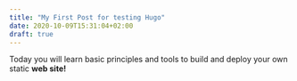 ```yaml
---
title: "My First Post for testing Hugo"
date: 2020-10-09T15:31:04+02:00
draft: true
---
```


Today you will learn basic principles and tools to build and deploy your own static **web site!**
